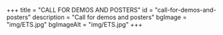+++
title = "CALL FOR DEMOS AND POSTERS"
id = "call-for-demos-and-posters"
description = "Call for demos and posters"
bgImage = "img/ETS.jpg"
bgImageAlt = "img/ETS.jpg"
+++

